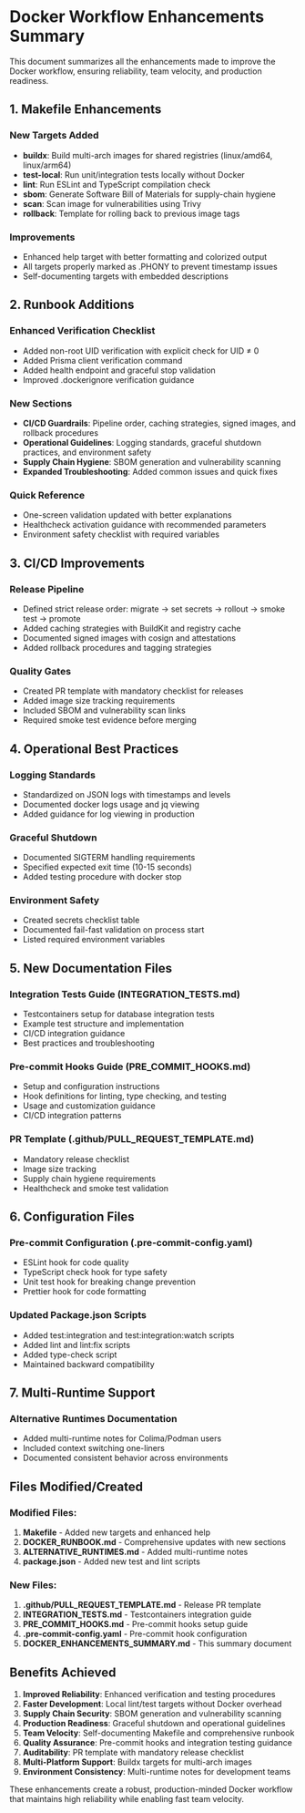 # Docker Workflow Enhancements Summary

This document summarizes all the enhancements made to improve the Docker workflow, ensuring reliability, team velocity, and production readiness.

## 1. Makefile Enhancements

### New Targets Added
- **buildx**: Build multi-arch images for shared registries (linux/amd64, linux/arm64)
- **test-local**: Run unit/integration tests locally without Docker
- **lint**: Run ESLint and TypeScript compilation check
- **sbom**: Generate Software Bill of Materials for supply-chain hygiene
- **scan**: Scan image for vulnerabilities using Trivy
- **rollback**: Template for rolling back to previous image tags

### Improvements
- Enhanced help target with better formatting and colorized output
- All targets properly marked as .PHONY to prevent timestamp issues
- Self-documenting targets with embedded descriptions

## 2. Runbook Additions

### Enhanced Verification Checklist
- Added non-root UID verification with explicit check for UID ≠ 0
- Added Prisma client verification command
- Added health endpoint and graceful stop validation
- Improved .dockerignore verification guidance

### New Sections
- **CI/CD Guardrails**: Pipeline order, caching strategies, signed images, and rollback procedures
- **Operational Guidelines**: Logging standards, graceful shutdown practices, and environment safety
- **Supply Chain Hygiene**: SBOM generation and vulnerability scanning
- **Expanded Troubleshooting**: Added common issues and quick fixes

### Quick Reference
- One-screen validation updated with better explanations
- Healthcheck activation guidance with recommended parameters
- Environment safety checklist with required variables

## 3. CI/CD Improvements

### Release Pipeline
- Defined strict release order: migrate → set secrets → rollout → smoke test → promote
- Added caching strategies with BuildKit and registry cache
- Documented signed images with cosign and attestations
- Added rollback procedures and tagging strategies

### Quality Gates
- Created PR template with mandatory checklist for releases
- Added image size tracking requirements
- Included SBOM and vulnerability scan links
- Required smoke test evidence before merging

## 4. Operational Best Practices

### Logging Standards
- Standardized on JSON logs with timestamps and levels
- Documented docker logs usage and jq viewing
- Added guidance for log viewing in production

### Graceful Shutdown
- Documented SIGTERM handling requirements
- Specified expected exit time (10-15 seconds)
- Added testing procedure with docker stop

### Environment Safety
- Created secrets checklist table
- Documented fail-fast validation on process start
- Listed required environment variables

## 5. New Documentation Files

### Integration Tests Guide (INTEGRATION_TESTS.md)
- Testcontainers setup for database integration tests
- Example test structure and implementation
- CI/CD integration guidance
- Best practices and troubleshooting

### Pre-commit Hooks Guide (PRE_COMMIT_HOOKS.md)
- Setup and configuration instructions
- Hook definitions for linting, type checking, and testing
- Usage and customization guidance
- CI/CD integration patterns

### PR Template (.github/PULL_REQUEST_TEMPLATE.md)
- Mandatory release checklist
- Image size tracking
- Supply chain hygiene requirements
- Healthcheck and smoke test validation

## 6. Configuration Files

### Pre-commit Configuration (.pre-commit-config.yaml)
- ESLint hook for code quality
- TypeScript check hook for type safety
- Unit test hook for breaking change prevention
- Prettier hook for code formatting

### Updated Package.json Scripts
- Added test:integration and test:integration:watch scripts
- Added lint and lint:fix scripts
- Added type-check script
- Maintained backward compatibility

## 7. Multi-Runtime Support

### Alternative Runtimes Documentation
- Added multi-runtime notes for Colima/Podman users
- Included context switching one-liners
- Documented consistent behavior across environments

## Files Modified/Created

### Modified Files:
1. **Makefile** - Added new targets and enhanced help
2. **DOCKER_RUNBOOK.md** - Comprehensive updates with new sections
3. **ALTERNATIVE_RUNTIMES.md** - Added multi-runtime notes
4. **package.json** - Added new test and lint scripts

### New Files:
1. **.github/PULL_REQUEST_TEMPLATE.md** - Release PR template
2. **INTEGRATION_TESTS.md** - Testcontainers integration guide
3. **PRE_COMMIT_HOOKS.md** - Pre-commit hooks setup guide
4. **.pre-commit-config.yaml** - Pre-commit hook configuration
5. **DOCKER_ENHANCEMENTS_SUMMARY.md** - This summary document

## Benefits Achieved

1. **Improved Reliability**: Enhanced verification and testing procedures
2. **Faster Development**: Local lint/test targets without Docker overhead
3. **Supply Chain Security**: SBOM generation and vulnerability scanning
4. **Production Readiness**: Graceful shutdown and operational guidelines
5. **Team Velocity**: Self-documenting Makefile and comprehensive runbook
6. **Quality Assurance**: Pre-commit hooks and integration testing guidance
7. **Auditability**: PR template with mandatory release checklist
8. **Multi-Platform Support**: Buildx targets for multi-arch images
9. **Environment Consistency**: Multi-runtime notes for development teams

These enhancements create a robust, production-minded Docker workflow that maintains high reliability while enabling fast team velocity.